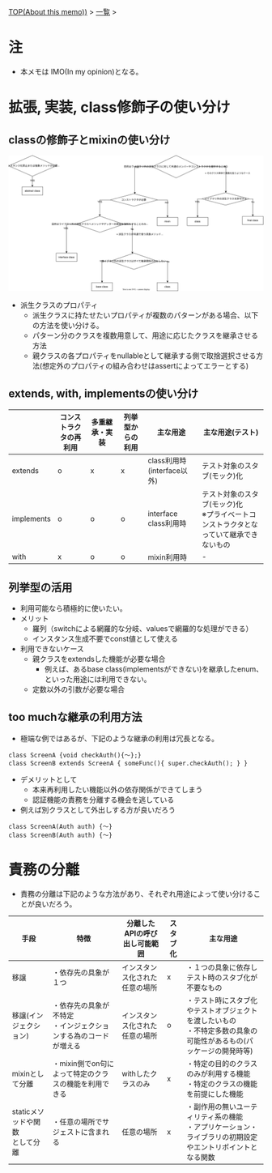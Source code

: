 [TOP(About this memo))](../README.md) > [一覧](./README.md) >


# 注
* 本メモは IMO(In my opinion)となる。


#  拡張, 実装, class修飾子の使い分け

## classの修飾子とmixinの使い分け
![](./svg/class_usecase/class_judge.drawio.svg)

* 派生クラスのプロパティ
    * 派生クラスに持たせたいプロパティが複数のパターンがある場合、以下の方法を使い分ける。
    * パターン分のクラスを複数用意して、用途に応じたクラスを継承させる方法
    * 親クラスの各プロパティをnullableとして継承する側で取捨選択させる方法(想定外のプロパティの組み合わせはassertによってエラーとする)

## extends, with, implementsの使い分け
| | コンストラクタの再利用| 多重継承・実装 | 列挙型からの利用 | 主な用途 | 主な用途(テスト) |
|---|---|---|---|---|---|
|extends| o | x | x|class利用時(interface以外) | テスト対象のスタブ(モック)化 |
|implements| o | o | o |interface class利用時 | テスト対象のスタブ(モック)化<br/>※プライベートコンストラクタとなっていて継承できないもの |
|with| x | o | o | mixin利用時 | - |

## 列挙型の活用
* 利用可能なら積極的に使いたい。
* メリット
    * 羅列（switchによる網羅的な分岐、valuesで網羅的な処理ができる）
    * インスタンス生成不要でconst値として使える
* 利用できないケース
    * 親クラスをextendsした機能が必要な場合
        * 例えば、あるbase class(implementsができない)を継承したenum、といった用途には利用できない。
    * 定数以外の引数が必要な場合

## too muchな継承の利用方法
* 極端な例ではあるが、下記のような継承の利用は冗長となる。
```
class ScreenA {void checkAuth(){〜};}
class ScreenB extends ScreenA { someFunc(){ super.checkAuth(); } }
```
* デメリットとして
    * 本来再利用したい機能以外の依存関係ができてしまう
    * 認証機能の責務を分離する機会を逃している
* 例えば別クラスとして外出しする方が良いだろう
```
class ScreenA(Auth auth) {〜}
class ScreenB(Auth auth) {〜}
```


# 責務の分離
* 責務の分離は下記のような方法があり、それぞれ用途によって使い分けることが良いだろう。

|手段|特徴|分離したAPIの呼び出し可能範囲|スタブ化|主な用途|
|-|-|-|-|-|
|移譲|・依存先の具象が１つ|インスタンス化された任意の場所|x|・１つの具象に依存しテスト時のスタブ化が不要なもの|
|移譲(インジェクション)|・依存先の具象が不特定<br/>・インジェクションする為のコードが増える|インスタンス化された任意の場所|o|・テスト時にスタブ化やテストオブジェクトを渡したいもの<br/>・不特定多数の具象の可能性があるもの(パッケージの開発時等)|
|mixinとして分離|・mixin側でon句によって特定のクラスの機能を利用できる|withしたクラスのみ|x|・特定の目的のクラスのみが利用する機能<br/>・特定のクラスの機能を前提にした機能|
|staticメソッドや関数<br/>として分離|・任意の場所でサジェストに含まれる|任意の場所|x|・副作用の無いユーティリティ系の機能<br/>・アプリケーション・ライブラリの初期設定やエントリポイントとなる関数|
